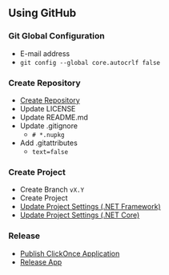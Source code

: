 ## Using GitHub

### Git Global Configuration
- E-mail address
- `git config --global core.autocrlf false`

### Create Repository
- [Create Repository](Create-Repository.md)
- Update LICENSE
- Update README.md
- Update .gitignore
  - `# *.nupkg`
- Add .gitattributes
  - `text=false`

### Create Project
- Create Branch `vX.Y`
- Create Project
- [Update Project Settings (.NET Framework)](Project-Settings.md)
- [Update Project Settings (.NET Core)](Project-Settings-NetCore.md)

### Release
- [Publish ClickOnce Application](https://github.com/sakapon/Tools/blob/master/Publish.md)
- [Release App](Release.md)
